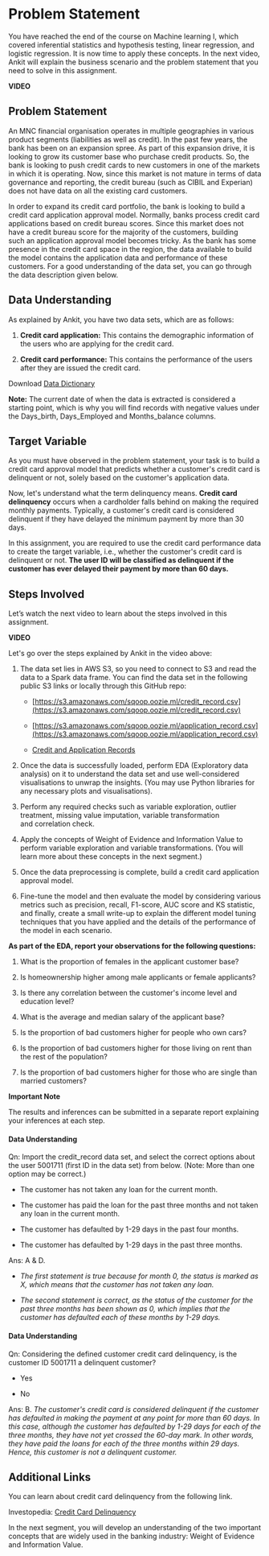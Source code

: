 # Problem Statement

You have reached the end of the course on Machine learning I, which covered inferential statistics and hypothesis testing, linear regression, and logistic regression. It is now time to apply these concepts. In the next video, Ankit will explain the business scenario and the problem statement that you need to solve in this assignment.

**VIDEO**

## Problem Statement

An MNC financial organisation operates in multiple geographies in various product segments (liabilities as well as credit). In the past few years, the bank has been on an expansion spree. As part of this expansion drive, it is looking to grow its customer base who purchase credit products. So, the bank is looking to push credit cards to new customers in one of the markets in which it is operating. Now, since this market is not mature in terms of data governance and reporting, the credit bureau (such as CIBIL and Experian) does not have data on all the existing card customers.

In order to expand its credit card portfolio, the bank is looking to build a credit card application approval model. Normally, banks process credit card applications based on credit bureau scores. Since this market does not have a credit bureau score for the majority of the customers, building such an application approval model becomes tricky. As the bank has some presence in the credit card space in the region, the data available to build the model contains the application data and performance of these customers. For a good understanding of the data set, you can go through the data description given below.

## Data Understanding

As explained by Ankit, you have two data sets, which are as follows: 

1.  **Credit card application:** This contains the demographic information of the users who are applying for the credit card. 
    
2.  **Credit card performance:** This contains the performance of the users after they are issued the credit card.
    

Download [Data Dictionary](Data_Dictionary.xslx)


**Note:** The current date of when the data is extracted is considered a starting point, which is why you will find records with negative values under the Days_birth, Days_Employed and Months_balance columns.

## Target Variable

As you must have observed in the problem statement, your task is to build a credit card approval model that predicts whether a customer's credit card is delinquent or not, solely based on the customer's application data.

Now, let's understand what the term delinquency means. **Credit card delinquency** occurs when a cardholder falls behind on making the required monthly payments. Typically, a customer's credit card is considered delinquent if they have delayed the minimum payment by more than 30 days.

In this assignment, you are required to use the credit card performance data to create the target variable, i.e., whether the customer's credit card is delinquent or not. **The user ID will be classified as delinquent if the customer has ever delayed their payment by more than 60 days.**

## Steps Involved

Let’s watch the next video to learn about the steps involved in this assignment.

**VIDEO**

Let's go over the steps explained by Ankit in the video above:

1.  The data set lies in AWS S3, so you need to connect to S3 and read the data to a Spark data frame. You can find the data set in the following public S3 links or locally through this GitHub repo:
    
    - [https://s3.amazonaws.com/sqoop.oozie.ml/credit_record.csv](https://s3.amazonaws.com/sqoop.oozie.ml/credit_record.csv)
        
    - [https://s3.amazonaws.com/sqoop.oozie.ml/application_record.csv](https://s3.amazonaws.com/sqoop.oozie.ml/application_record.csv)
		
	- [Credit and Application Records ](Credit_and_Application_Records.zip)
        
2.  Once the data is successfully loaded, perform EDA (Exploratory data analysis) on it to understand the data set and use well-considered visualisations to unwrap the insights. (You may use Python libraries for any necessary plots and visualisations).
    
3.  Perform any required checks such as variable exploration, outlier treatment, missing value imputation, variable transformation and correlation check.
    
4.  Apply the concepts of Weight of Evidence and Information Value to perform variable exploration and variable transformations. (You will learn more about these concepts in the next segment.) 
    
5.  Once the data preprocessing is complete, build a credit card application approval model.
    
6.  Fine-tune the model and then evaluate the model by considering various metrics such as precision, recall, F1-score, AUC score and KS statistic, and finally, create a small write-up to explain the different model tuning techniques that you have applied and the details of the performance of the model in each scenario.
    

**As part of the EDA, report your observations for the following questions:**

1.  What is the proportion of females in the applicant customer base?
    
2.  Is homeownership higher among male applicants or female applicants?
    
3.  Is there any correlation between the customer's income level and education level?
    
4.  What is the average and median salary of the applicant base?
    
5.  Is the proportion of bad customers higher for people who own cars?
    
6.  Is the proportion of bad customers higher for those living on rent than the rest of the population?
    
7.  Is the proportion of bad customers higher for those who are single than married customers?
    

**Important Note**

The results and inferences can be submitted in a separate report explaining your inferences at each step.

#### Data Understanding

Qn: Import the credit_record data set, and select the correct options about the user 5001711 (first ID in the data set) from below. (Note: More than one option may be correct.)

- The customer has not taken any loan for the current month.

- The customer has paid the loan for the past three months and not taken any loan in the current month.

- The customer has defaulted by 1-29 days in the past four months.

- The customer has defaulted by 1-29 days in the past three months.

Ans: A & D.

- *The first statement is true because for month 0, the status is marked as X, which means that the customer has not taken any loan.*

- *The second statement is correct, as the status of the customer for the past three months has been shown as 0, which implies that the customer has defaulted each of these months by 1-29 days.*

#### Data Understanding

Qn: Considering the defined customer credit card delinquency, is the customer ID 5001711 a delinquent customer?

- Yes

- No

Ans: B. *The customer's credit card is considered delinquent if the customer has defaulted in making the payment at any point for more than 60 days. In this case, although the customer has defaulted by 1-29 days for each of the three months, they have not yet crossed the 60-day mark. In other words, they have paid the loans for each of the three months within 29 days. Hence, this customer is not a delinquent customer.*

## Additional Links

You can learn about credit card delinquency from the following link.

Investopedia: [Credit Card Delinquency](https://www.investopedia.com/articles/pf/11/intro-to-credit-card-delinquency.asp#:~:text=Credit%20card%20delinquency%20occurs%20when,reported%20to%20credit%20reporting%20agencies.)

In the next segment, you will develop an understanding of the two important concepts that are widely used in the banking industry: Weight of Evidence and Information Value.